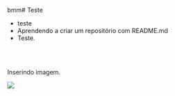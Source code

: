 ﻿bmm# Teste
<ul>

<li>teste</li>
<li>Aprendendo a criar um repositório com README.md</li>
<li>Teste.</li>

</ul>
<br/>
<br/>

<p>Inserindo imagem.</p>
<img src="https://github.com/leonardo-leosantos/Teste/git.png"/>

